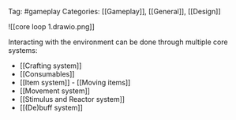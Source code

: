 Tag: #gameplay 
Categories: [[Gameplay]], [[General]], [[Design]]

![[core loop 1.drawio.png]]

Interacting with the environment can be done through multiple core systems:
- [[Crafting system]]
- [[Consumables]]
- [[Item system]] - [[Moving items]]
- [[Movement system]]
- [[Stimulus and Reactor system]]
- [[(De)buff system]]

